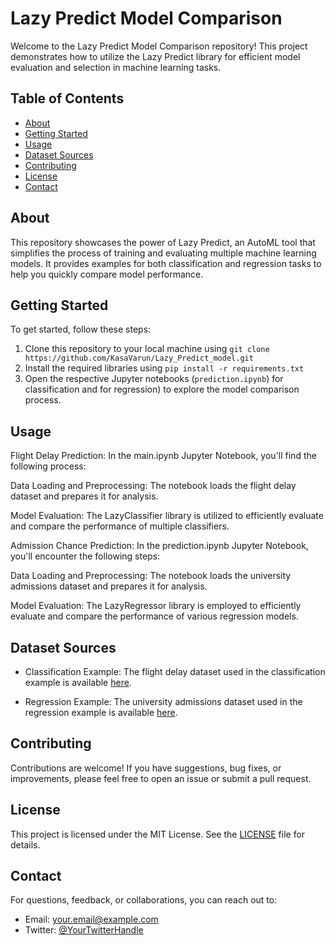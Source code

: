 # Lazy Predict Model Comparison

Welcome to the Lazy Predict Model Comparison repository! This project demonstrates how to utilize the Lazy Predict library for efficient model evaluation and selection in machine learning tasks.

## Table of Contents


- [About](#about)
- [Getting Started](#getting-started)
- [Usage](#usage)
- [Dataset Sources](#dataset-sources) 
- [Contributing](#contributing)
- [License](#license)
- [Contact](#contact)

## About

This repository showcases the power of Lazy Predict, an AutoML tool that simplifies the process of training and evaluating multiple machine learning models. It provides examples for both classification and regression tasks to help you quickly compare model performance.

## Getting Started

To get started, follow these steps:

1. Clone this repository to your local machine using `git clone https://github.com/KasaVarun/Lazy_Predict_model.git`
2. Install the required libraries using `pip install -r requirements.txt`
3. Open the respective Jupyter notebooks (`prediction.ipynb`) for classification and for regression) to explore the model comparison process.

## Usage

Flight Delay Prediction:
In the main.ipynb Jupyter Notebook, you'll find the following process:

Data Loading and Preprocessing: The notebook loads the flight delay dataset and prepares it for analysis.

Model Evaluation: The LazyClassifier library is utilized to efficiently evaluate and compare the performance of multiple classifiers.

Admission Chance Prediction:
In the prediction.ipynb Jupyter Notebook, you'll encounter the following steps:

Data Loading and Preprocessing: The notebook loads the university admissions dataset and prepares it for analysis.

Model Evaluation: The LazyRegressor library is employed to efficiently evaluate and compare the performance of various regression models.

## Dataset Sources

- Classification Example: The flight delay dataset used in the classification example is available [here](https://cf-courses-data.s3.us.cloud-object-storage.appdomain.cloud/IND-GPXX0JD1EN/Airlines.csv).

- Regression Example: The university admissions dataset used in the regression example is available [here](https://cf-courses-data.s3.us.cloud-object-storage.appdomain.cloud/IND-GPXX0JD1EN/adm_data.csv).

## Contributing

Contributions are welcome! If you have suggestions, bug fixes, or improvements, please feel free to open an issue or submit a pull request.

## License

This project is licensed under the MIT License. See the [LICENSE](LICENSE) file for details.

## Contact

For questions, feedback, or collaborations, you can reach out to:
- Email: [your.email@example.com](mailto:your.email@example.com)
- Twitter: [@YourTwitterHandle](https://twitter.com/YourTwitterHandle)
